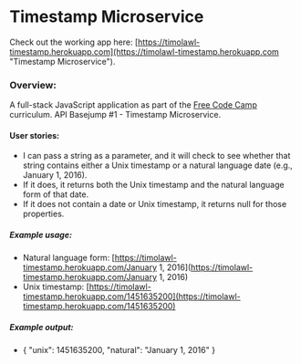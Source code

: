 # Timestamp Microservice

Check out the working app here: [https://timolawl-timestamp.herokuapp.com](https://timolawl-timestamp.herokuapp.com "Timestamp Microservice").

### Overview:
A full-stack JavaScript application as part of the [Free Code Camp](https://freecodecamp.com "Free Code Camp") curriculum. API Basejump #1 - Timestamp Microservice.

#### User stories:
* I can pass a string as a parameter, and it will check to see whether that string contains either a Unix timestamp or a natural language date (e.g., January 1, 2016).
* If it does, it returns both the Unix timestamp and the natural language form of that date.
* If it does not contain a date or Unix timestamp, it returns null for those properties.

##### Example usage:
* Natural language form: [https://timolawl-timestamp.herokuapp.com/January 1, 2016](https://timolawl-timestamp.herokuapp.com/January 1, 2016)
* Unix timestamp: [https://timolawl-timestamp.herokuapp.com/1451635200](https://timolawl-timestamp.herokuapp.com/1451635200)

##### Example output:
* { "unix": 1451635200, "natural": "January 1, 2016" }
